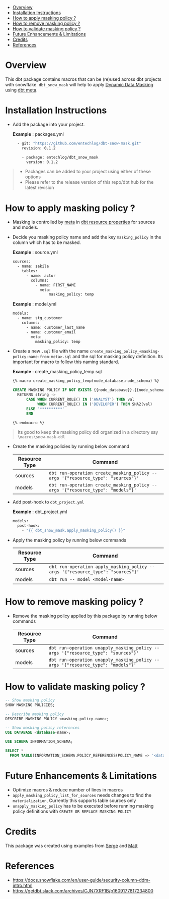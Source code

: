 - [Overview](#overview)
- [Installation Instructions](#installation-instructions)
- [How to apply masking policy ?](#how-to-apply-masking-policy-)
- [How to remove masking policy ?](#how-to-remove-masking-policy-)
- [How to validate masking policy ?](#how-to-validate-masking-policy-)
- [Future Enhancements & Limitations](#future-enhancements--limitations)
- [Credits](#credits)
- [References](#references)

# Overview
This dbt package contains macros that can be (re)used across dbt projects with snowflake. `dbt_snow_mask` will help to apply [Dynamic Data Masking](https://docs.snowflake.com/en/user-guide/security-column-ddm-use.html) using [dbt meta](https://docs.getdbt.com/reference/resource-properties/meta).

# Installation Instructions

- Add the package into your project.

  **Example** : packages.yml

  ```bash
    - git: "https://github.com/entechlog/dbt-snow-mask.git"
      revision: 0.1.2
  ```

  ```bash
      - package: entechlog/dbt_snow_mask
        version: 0.1.2
  ```

> - Packages can be added to your project using either of these options
> - Please refer to the release version of this repo/dbt hub for the latest revision

# How to apply masking policy ?

- Masking is controlled by [meta](https://docs.getdbt.com/reference/resource-properties/meta) in [dbt resource properties](https://docs.getdbt.com/reference/declaring-properties) for sources and models. 

- Decide you masking policy name and add the key `masking_policy` in the column which has to be masked.
  
  **Example** : source.yml

  ```bash
  sources:
    - name: sakila
      tables:
        - name: actor
          columns:
            - name: FIRST_NAME
              meta:
                  masking_policy: temp
  ```
  
  **Example** : model.yml
  ```bash
  models:
    - name: stg_customer
      columns:
        - name: customer_last_name
        - name: customer_email
          meta:
            masking_policy: temp
  ```

- Create a new `.sql` file with the name `create_masking_policy_<masking-policy-name-from-meta>.sql` and the sql for masking policy definition. Its important for macro to follow this naming standard.
  
  **Example** : create_masking_policy_temp.sql

  ```sql
  {% macro create_masking_policy_temp(node_database,node_schema) %}

  CREATE MASKING POLICY IF NOT EXISTS {{node_database}}.{{node_schema}}.temp AS (val string) 
    RETURNS string ->
        CASE WHEN CURRENT_ROLE() IN ('ANALYST') THEN val 
             WHEN CURRENT_ROLE() IN ('DEVELOPER') THEN SHA2(val)
        ELSE '**********'
        END

  {% endmacro %}
  ```

> Its good to keep the masking policy ddl organized in a directory say `\macros\snow-mask-ddl`

- Create the masking policies by running below command  

  
  | Resource Type | Command                                                                         |
  | ------------- | ------------------------------------------------------------------------------- |
  | sources       | `dbt run-operation create_masking_policy --args '{"resource_type": "sources"}'` |
  | models        | `dbt run-operation create_masking_policy --args '{"resource_type": "models"}'`  |

- Add post-hook to `dbt_project.yml`
  
  **Example** : dbt_project.yml

  ```bash
  models:
    post-hook: 
      - "{{ dbt_snow_mask.apply_masking_policy() }}"
  ```

- Apply the masking policy by running below commands  


  | Resource Type | Command                                                                        |
  | ------------- | ------------------------------------------------------------------------------ |
  | sources       | `dbt run-operation apply_masking_policy --args '{"resource_type": "sources"}'` |
  | models        | `dbt run -- model <model-name>`                                                |

# How to remove masking policy ?

- Remove the masking policy applied by this package by running below commands  


  | Resource Type | Command                                                                          |
  | ------------- | -------------------------------------------------------------------------------- |
  | sources       | `dbt run-operation unapply_masking_policy --args '{"resource_type": "sources"}'` |
  | models        | `dbt run-operation unapply_masking_policy --args '{"resource_type": "models"}'`  |

# How to validate masking policy ?

```sql
-- Show masking policy
SHOW MASKING POLICIES;

-- Describe masking policy
DESCRIBE MASKING POLICY <masking-policy-name>;

-- Show masking policy references
USE DATABASE <database-name>;

USE SCHEMA INFORMATION_SCHEMA;

SELECT *
  FROM TABLE(INFORMATION_SCHEMA.POLICY_REFERENCES(POLICY_NAME => '<database-name>.<schema-name>.<masking-policy-name>'));
```

# Future Enhancements & Limitations
- Optimize macros & reduce number of lines in macros
- `apply_masking_policy_list_for_sources` needs changes to find the `materialization`, Currently this supports table sources only 
- `unapply_masking_policy` has to be executed before running masking policy definitions with `CREATE OR REPLACE MASKING POLICY`

# Credits
This package was created using examples from [Serge](https://www.linkedin.com/in/serge-gekker-912b9928/) and [Matt](https://www.linkedin.com/in/matt-winkler-4024263a/)

# References
- https://docs.snowflake.com/en/user-guide/security-column-ddm-intro.html
- https://getdbt.slack.com/archives/CJN7XRF1B/p1609177817234800
